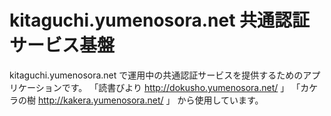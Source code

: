 kitaguchi.yumenosora.net 共通認証サービス基盤
====

kitaguchi.yumenosora.net で運用中の共通認証サービスを提供するためのアプリケーションです。
「読書びより http://dokusho.yumenosora.net/ 」
「カケラの樹 http://kakera.yumenosora.net/ 」
から使用しています。

